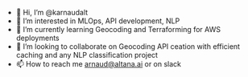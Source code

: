 - 👋 Hi, I’m @karnaudalt
- 👀 I’m interested in MLOps, API development, NLP
- 🌱 I’m currently learning Geocoding and Terraforming for AWS deployments  
- 💞️ I’m looking to collaborate on Geocoding API ceation with efficient caching and any NLP classification project
- 📫 How to reach me arnaud@altana.ai or on slack

<!---
karnaudalt/karnaudalt is a ✨ special ✨ repository because its `README.md` (this file) appears on your GitHub profile.
You can click the Preview link to take a look at your changes.
--->
